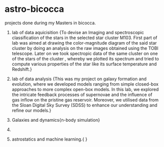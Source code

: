 # astro-bicocca

projects done during my Masters in bicocca.
1. lab of data aquicisition {To devise an Imaging and spectroscopic classification of the stars in the selected star cluster M103. First part of lab was aimed at drawing the color-magnitude diagram of the said star cluster by doing an analysis on the raw images obtained using the TOBI telescope. Later on we took spectropic data of the same cluster on one of the stars of the cluster , whereby we plotted its spectrum and tried to compute various properties of the star like its surface temperature and Redshift.}
   
2. lab of data analysis {This was my project on galaxy formation and evolution, where we developed models ranging from simple closed-box approaches to more complex open-box models. In this lab, we explored the intricate feedback processes of supernovae and the influence of gas inflow on the pristine gas reservoir. Moreover, we utilised data from the Sloan Digital Sky Survey (SDSS) to enhance our understanding and refine our models.}
   
3. Galaxies and dynamics{n-body simulation}
4.   
5. astrostatics and machine learning.{  }

